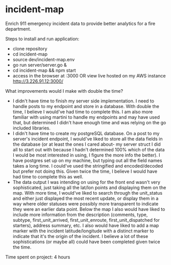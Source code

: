 # incident-map
Enrich 911 emergency incident data to provide better analytics for a fire department.

Steps to install and run application:
- clone repository
- cd incident-map
- source dev/incident-map.env
- go run server/server.go &
- cd incident-map && npm start
- access in the browser at <your-ip>:3000 OR view live hosted on my AWS instance http://3.226.91.12:3000/

What improvements would I make with double the time?
- I didn't have time to finish my server side implementation. I need to handle posts to my endpoint and store in a database. With double the time, I believe I would've had time to complete this. I am also more familiar with using martini to handle my endpoints and may have used that, but determined I didn't have enough time and was relying on the go included libraries.
- I didn't have time to create my postgreSQL database. On a post to my server's incident endpoint, I would've liked to store all the data fields in the database (or at least the ones I cared about- my server struct I did all to start out with because I hadn't determined 100% which of the data I would be most interested in using, I figure the more info the better). I have postgres set up on my machine, but typing out all the field names takes a long time. I could've used the stringified and encoded/decoded but prefer not doing this. Given twice the time, I believe I would have had time to complete this as well.
- The data output I was intending on using for the front end wasn't very sophisticated, just taking all the lat/lon points and displaying them on the map. With more time, I would've liked to search through the unit_status and either just displayed the most recent update, or display them in a way where older statuses were possibly more transparent to indicate they were an earlier data point. Below the map I also would have liked to include more information from the description (comments, type, subtype, first_unit_arrived, first_unit_enroute, first_unit_dispatched for starters), address summary, etc. I also would have liked to add a map marker with the incident latitude/longitude with a distinct marker to indicate that it's the origin of the incident. I believe a lot of these sophistications (or maybe all) could have been completed given twice the time.

Time spent on project: 4 hours
